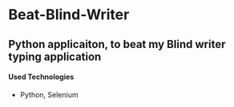 # Beat-Blind-Writer

## Python applicaiton, to beat my Blind writer typing application 

#### Used Technologies
* Python, Selenium
